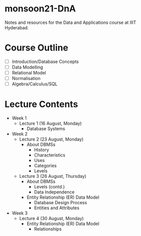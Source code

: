 # monsoon21-DnA
Notes and resources for the Data and Applications course at IIIT Hyderabad.

# Course Outline
- [ ] Introduction/Database Concepts
- [ ] Data Modelling
- [ ] Relational Model
- [ ] Normalisation
- [ ] Algebra/Calculus/SQL

# Lecture Contents
* Week 1
    * Lecture 1 (16 August, Monday)
        - Database Systems
* Week 2
    * Lecture 2 (23 August, Monday)
        - About DBMSs
            - History
            - Characteristics
            - Uses
            - Categories
            - Levels
    * Lecture 3 (26 August, Thursday)
        - About DBMSs
            - Levels (contd.)
            - Data Independence
        - Entity Relationship (ER) Data Model
            - Database Design Process
            - Entities and Attributes
* Week 3
    * Lecture 4 (30 August, Monday)
        - Entity Relationship (ER) Data Model
            - Relationships
